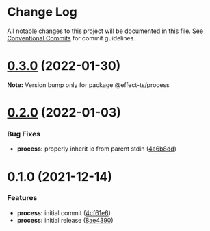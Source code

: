 # Change Log

All notable changes to this project will be documented in this file.
See [Conventional Commits](https://conventionalcommits.org) for commit guidelines.

# [0.3.0](https://github.com/Effect-TS/process/compare/@effect-ts/process@0.2.0...@effect-ts/process@0.3.0) (2022-01-30)

**Note:** Version bump only for package @effect-ts/process





# [0.2.0](https://github.com/Effect-TS/process/compare/@effect-ts/process@0.1.0...@effect-ts/process@0.2.0) (2022-01-03)


### Bug Fixes

* **process:** properly inherit io from parent stdin ([4a6b8dd](https://github.com/Effect-TS/process/commit/4a6b8ddf8b4263c908cdff20a80e1db1245b210b))





# 0.1.0 (2021-12-14)


### Features

* **process:** initial commit ([4cf61e6](https://github.com/Effect-TS/process/commit/4cf61e61b45109d1e500be42b7e82585031673af))
* **process:** initial release ([8ae4390](https://github.com/Effect-TS/process/commit/8ae43903654c389bcf76f6e945a175d94286d571))
